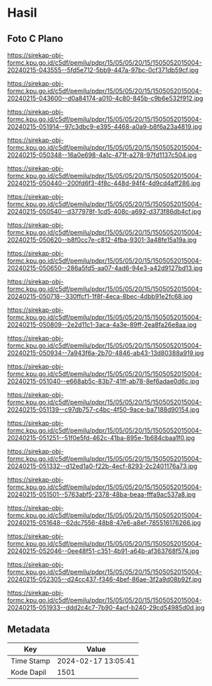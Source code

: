 # Hasil

## Foto C Plano

https://sirekap-obj-formc.kpu.go.id/c5df/pemilu/pdpr/15/05/05/20/15/1505052015004-20240215-043555--5fd5e712-5bb9-447a-97bc-0cf371db59cf.jpg

https://sirekap-obj-formc.kpu.go.id/c5df/pemilu/pdpr/15/05/05/20/15/1505052015004-20240215-043600--d0a84174-a010-4c80-845b-c9b6e532f912.jpg

https://sirekap-obj-formc.kpu.go.id/c5df/pemilu/pdpr/15/05/05/20/15/1505052015004-20240215-051914--97c3dbc9-e395-4468-a0a9-b8f6a23a4819.jpg

https://sirekap-obj-formc.kpu.go.id/c5df/pemilu/pdpr/15/05/05/20/15/1505052015004-20240215-050348--16a0e698-4a1c-471f-a278-97fd1137c504.jpg

https://sirekap-obj-formc.kpu.go.id/c5df/pemilu/pdpr/15/05/05/20/15/1505052015004-20240215-050440--200fd6f3-4f8c-448d-94f4-4d9cd4aff286.jpg

https://sirekap-obj-formc.kpu.go.id/c5df/pemilu/pdpr/15/05/05/20/15/1505052015004-20240215-050540--d377978f-1cd5-408c-a692-d373f86db4cf.jpg

https://sirekap-obj-formc.kpu.go.id/c5df/pemilu/pdpr/15/05/05/20/15/1505052015004-20240215-050620--b8f0cc7e-c812-4fba-9301-3a48fe15a19a.jpg

https://sirekap-obj-formc.kpu.go.id/c5df/pemilu/pdpr/15/05/05/20/15/1505052015004-20240215-050650--286a5fd5-aa07-4ad6-94e3-a42d9127bd13.jpg

https://sirekap-obj-formc.kpu.go.id/c5df/pemilu/pdpr/15/05/05/20/15/1505052015004-20240215-050718--330ffcf1-1f8f-4eca-8bec-4dbb91e2fc68.jpg

https://sirekap-obj-formc.kpu.go.id/c5df/pemilu/pdpr/15/05/05/20/15/1505052015004-20240215-050809--2e2d11c1-3aca-4a3e-89ff-2ea8fa26e8aa.jpg

https://sirekap-obj-formc.kpu.go.id/c5df/pemilu/pdpr/15/05/05/20/15/1505052015004-20240215-050934--7a943f6a-2b70-4846-ab43-13d80388a919.jpg

https://sirekap-obj-formc.kpu.go.id/c5df/pemilu/pdpr/15/05/05/20/15/1505052015004-20240215-051040--e668ab5c-83b7-41ff-ab78-8ef6adae0d6c.jpg

https://sirekap-obj-formc.kpu.go.id/c5df/pemilu/pdpr/15/05/05/20/15/1505052015004-20240215-051139--c97db757-c4bc-4f50-9ace-ba7188d90154.jpg

https://sirekap-obj-formc.kpu.go.id/c5df/pemilu/pdpr/15/05/05/20/15/1505052015004-20240215-051251--51f0e5fd-462c-41ba-895e-1b684cbaa1f0.jpg

https://sirekap-obj-formc.kpu.go.id/c5df/pemilu/pdpr/15/05/05/20/15/1505052015004-20240215-051332--d12ed1a0-f22b-4ecf-8293-2c2401176a73.jpg

https://sirekap-obj-formc.kpu.go.id/c5df/pemilu/pdpr/15/05/05/20/15/1505052015004-20240215-051501--5763abf5-2378-48ba-beaa-fffa9ac537a8.jpg

https://sirekap-obj-formc.kpu.go.id/c5df/pemilu/pdpr/15/05/05/20/15/1505052015004-20240215-051648--62dc7556-48b8-47e6-a8ef-785516176266.jpg

https://sirekap-obj-formc.kpu.go.id/c5df/pemilu/pdpr/15/05/05/20/15/1505052015004-20240215-052046--0ee48f51-c351-4b91-a64b-af363768f574.jpg

https://sirekap-obj-formc.kpu.go.id/c5df/pemilu/pdpr/15/05/05/20/15/1505052015004-20240215-052305--d24cc437-f346-4bef-86ae-3f2a9d08b92f.jpg

https://sirekap-obj-formc.kpu.go.id/c5df/pemilu/pdpr/15/05/05/20/15/1505052015004-20240215-051933--ddd2c4c7-7b90-4acf-b240-29cd54985d0d.jpg


## Metadata

| Key        | Value               |
| ---------- | ------------------- |
| Time Stamp | 2024-02-17 13:05:41 |
| Kode Dapil | 1501                |



